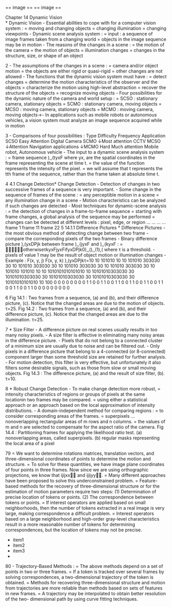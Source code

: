 == image == 
== image == 

Chapter  14
    Dynamic  Vision  
    * Dynamic Vision  - Essential abilities to cope with for a computer vision system : = moving and changing objects = changing illumination = changing viewpoints  - Dynamic scene analysis system : = input : a sequence of image frames taken from a changing world = objects in the image sequence may be in motion  - The reasons of the changes in a scene :    = the motion of the camera = the motion of objects     = illumination changes = changes in the structure, size,   or shape of an object 

2  - The assumptions of the changes in a scene :      = camera and/or object motion = the objects are either rigid or quasi-rigid = other changes are not allowed - The functions that the dynamic vision system must have :       = detect changes   = determine the motion characteristics of the observer and the objects   = characterize the motion using high-level abstraction   = recover the structure of the objects   = recognize moving objects - Four possibilities for the dynamic nature of the camera and world setup :     = SCSO : stationary camera, stationary objects   = SCMO : stationary camera, moving objects   = MCSO : moving camera, stationary objects   = MCMO : moving camera, moving objects→- In applications such as mobile robots or  autonomous vehicles, a vision system must  analyze an image sequence acquired while in motion 

3 - Comparisons of four possibilities :       Type    Difficulty Frequency Application SCSO Easy Attention Digital Camera SCMO ↓Most attention CCTV MCSO ↓Attention Navigation applications ↓MCMO     Hard Much attention Mobile robot,   Autonomous vehicle  - The input to a dynamic scene analysis system : = frame sequence ),,(tyxF where yx,  are the spatial coordinates in the frame     representing the scene at time t. = the value of the function represents the intensity of the pixel. = we will assume that t represents the tth frame of the sequence, rather than the       frame taken at absolute time t.                 

4 4.1 Change Detection* Change Detection   - Detection of changes in two successive frames of a sequence is very important. - Some change in the sequence of frames of the scene : = any perceptible motion in a scene   = any illumination change in a scene  - Motion characteristics can be analyzed if such changes are detected - Most techniques for dynamic-scene analysis :   = the detection of changes in a frame-to-frame sequence = starting with frame changes, a global analysis of the sequence may be performed = changes can be detected at different levels : pixel, edge, or region             ...           ...            ...            ... frame 1                     frame 11                   frame 22 
5 14.1.1 Difference Pictures * Difference Pictures   - the most obvious method of detecting change between two frame - compare the corresponding pixels of the two frames - Binary difference picture ),(yxDPjk  between frame ),,(jyxF  and ),,(kyxF :   = otherwiseτkyxFjyxFifyxDPjk0),,(),,(1),(  where τ  is a threshold.   - pixels of value 1 may be the result of object motion or illumination changes - Example : F(x, y, j)             F(x, y, k)          ),(yxDPjkτ=10 10 101010 10 10 101010 303030 30 10 101010 303030 30 10 101010 303030 30 10 101010 303030 30 10 101010 101010 10 10 1010101010101010 10 10101010303030 30 10101010303030 30 10101010303030 30 10101010303030 30 10101010101010 10 100 0 0 0 0 0 0 0 0 1 1 0 0 1 1 0 0 1 1 0 0 1 1 0 0 1 1 0 0 1 1 0 0 1 1 0 0 1 1 0 0 0 0 0 0 0 0 0 

6 Fig 14.1 : Two frames from a sequence, (a) and (b), and their difference picture, (c).     Notice that the changed areas are due to the motion of objects. τ=25. Fig 14.2 : Two frames from a sequence, (a) and (b), and their difference picture, (c). Notice that the changed areas are due to the illumination. τ=25. 

7 * Size Filter   - A difference picture on real scenes usually results in too many noisy pixels. - A size filter is effective in eliminating many noisy areas in the difference picture. - Pixels that do not belong to a connected cluster of a minimum size are usually due to noise and can be filtered out.   - Only pixels in a difference picture that belong to a 4-connected (or 8-connected) component larger than some threshold size are retained for further analysis.      - For motion detection, this filter is very effective, but unfortunately it also filters   some desirable signals, such as those from slow or small moving objects.             Fig 14.3 : The difference picture, (a) and the result of size filter, (b). τ=10. 

8 * Robust Change Detection   - To make change detection more robust, = intensity characteristics of regions or groups of pixels at the same locationin two frames may be compared. = using either a statistical approach or an approach based on the local   approximation of intensity distributions. - A domain-independent method for comparing regions :   = to consider corresponding areas of the frames.  = superpixels ... nonoverlapping rectangular areas of m  rows and n  columns.     = the values of m and n are selected to compensate for the aspect ratio of the camera.  Fig 14.4 : Partitioning frames   for applying the likelihood   ratio test. (a) nonoverlapping   areas, called superpixels.   (b) regular masks representing   the local area of a pixel 

79 = We want to determine rotations matrices, translation vectors, and     three-dimensional coordinates of points to determine the motion and structure.     = To solve for these quantities, we have image plane coordinates of four       points in three frames. Now since we are using orthographic projections,     we know that ijijxx   and    ijijyy.     = Many different approaches have been proposed to solve this underconstrained problem.     = Feature-based methods for the recovery of three-dimensional structure or       for the estimation of motion parameters require two steps:    (1) Determination of precise location of tokens or points.    (2) The correspondence between tokens or points.     = If interest operators are applied based on small neighborhoods, then the     number of tokens extracted in a real image is very large, making       correspondence a difficult problem.     = Interest operators based on a large neighborhood and high-order gray-level     characteristics result in a more reasonable number of tokens for       determining correspondences, but the location of tokens may not be precise. 
- item1
- item2
- item3
- 
80  - Trajectory-Based Methods :   = The above methods depend on a set of points in two or three frames.   = If a token is tracked over several frames by solving correspondences,   a two-dimensional trajectory of the token is obtained.     = Methods for recovering three-dimensional structure and motion from       trajectories are more reliable than methods based on sets of features in       new frames.     = A trajectory may be interpolated to obtain better resolution of the two-     dimensional path by using curve fitting techniques.